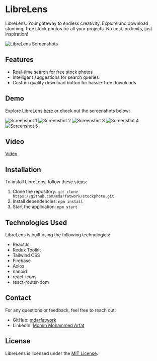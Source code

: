 # LibreLens

LibreLens: Your gateway to endless creativity. Explore and download stunning, free stock photos for all your projects. No cost, no limits, just inspiration!

![LibreLens Screenshots](https://i.ibb.co/F4zLHJr/image.png)

## Features

- Real-time search for free stock photos
- Intelligent suggestions for search queries
- Custom quality download button for hassle-free downloads

## Demo

Explore LibreLens [here](https://arfatstockphoto.web.app/) or check out the screenshots below:

![Screenshot 1](https://i.ibb.co/F4zLHJr/image.png)
![Screenshot 2](https://i.ibb.co/bXDcmHY/image.png)
![Screenshot 3](https://i.ibb.co/2Mk2JVw/image.png)
![Screenshot 4](https://i.ibb.co/8PFVDsj/image.png)
![Screenshot 5](https://i.ibb.co/drgzJr9/image.png)

## Video

[Video](https://jumpshare.com/embed/netidcDmNVlKMP0ZkqkI)

## Installation

To install LibreLens, follow these steps:

1. Clone the repository: `git clone https://github.com/mdarfatwork/stockphoto.git`
2. Install dependencies: `npm install`
3. Start the application: `npm start`

## Technologies Used

LibreLens is built using the following technologies:

- ReactJs
- Redux Toolkit
- Tailwind CSS
- Firebase
- Axios
- nanoid
- react-icons
- react-router-dom


## Contact

For any questions or feedback, feel free to reach out:

- GitHub: [mdarfatwork](https://github.com/mdarfatwork)
- LinkedIn: [Momin Mohammed Arfat](https://www.linkedin.com/in/momin-mohammed-arfat/)

## License

LibreLens is licensed under the [MIT License](LICENSE).

